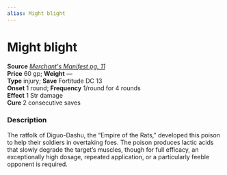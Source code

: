 ```yaml
---
alias: Might blight
---
```


# Might blight

**Source** [_Merchant's Manifest pg. 11_](http://paizo.com/products/btpy9vn1?Pathfinder-Player-Companion-Merchants-Manifest)  
**Price** 60 gp; **Weight** —  
**Type** injury; **Save** Fortitude DC 13  
**Onset** 1 round; **Frequency** 1/round for 4 rounds  
**Effect** 1 Str damage  
**Cure** 2 consecutive saves

### Description

The ratfolk of Diguo-Dashu, the “Empire of the Rats,” developed this poison to help their soldiers in overtaking foes. The poison produces lactic acids that slowly degrade the target’s muscles, though for full efficacy, an exceptionally high dosage, repeated application, or a particularly feeble opponent is required.
